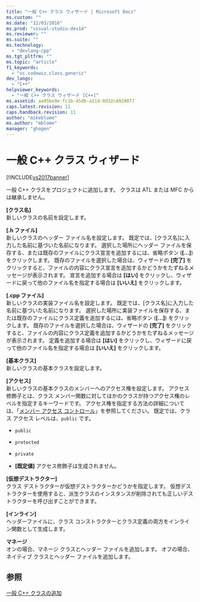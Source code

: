 ```yaml
---
title: "一般 C++ クラス ウィザード | Microsoft Docs"
ms.custom: ""
ms.date: "12/03/2016"
ms.prod: "visual-studio-dev14"
ms.reviewer: ""
ms.suite: ""
ms.technology: 
  - "devlang-cpp"
ms.tgt_pltfrm: ""
ms.topic: "article"
f1_keywords: 
  - "vc.codewiz.class.generic"
dev_langs: 
  - "C++"
helpviewer_keywords: 
  - "一般 C++ クラス ウィザード [C++]"
ms.assetid: aa95be9e-fc1b-45db-a11d-0d32c4929077
caps.latest.revision: 11
caps.handback.revision: 11
author: "mikeblome"
ms.author: "mblome"
manager: "ghogen"
---
```

# 一般 C++ クラス ウィザード
[!INCLUDE[vs2017banner](../assembler/inline/includes/vs2017banner.md)]

一般 C\+\+ クラスをプロジェクトに追加します。  クラスは ATL または MFC からは継承しません。  
  
 **\[クラス名\]**  
 新しいクラスの名前を設定します。  
  
 **\[.h ファイル\]**  
 新しいクラスのヘッダー ファイル名を設定します。  既定では、\[クラス名\]に入力した名前に基づいた名前になります。  選択した場所にヘッダー ファイルを保存する、または既存のファイルにクラス宣言を追加するには、省略ボタン \(**\[...\]**\) をクリックします。  既存のファイルを選択した場合は、ウィザードの **\[完了\]** をクリックすると、ファイルの内容にクラス宣言を追加するかどうかをたずねるメッセージが表示されます。  宣言を追加する場合は **\[はい\]** をクリックし、ウィザードに戻って他のファイル名を指定する場合は **\[いいえ\]** をクリックします。  
  
 **\[.cpp ファイル\]**  
 新しいクラスの実装ファイル名を設定します。  既定では、\[クラス名\]に入力した名前に基づいた名前になります。  選択した場所に実装ファイルを保存する、または既存のファイルにクラス定義を追加するには、省略ボタン \(**\[...\]**\) をクリックします。  既存のファイルを選択した場合は、ウィザードの **\[完了\]** をクリックすると、ファイルの内容にクラス定義を追加するかどうかをたずねるメッセージが表示されます。  定義を追加する場合は **\[はい\]** をクリックし、ウィザードに戻って他のファイル名を指定する場合は **\[いいえ\]** をクリックします。  
  
 **\[基本クラス\]**  
 新しいクラスの基本クラスを設定します。  
  
 **\[アクセス\]**  
 新しいクラスの基本クラスのメンバーへのアクセス権を設定します。  アクセス修飾子とは、クラス メンバー関数に対してほかのクラスが持つアクセス権のレベルを指定するキーワードです。  アクセス権を指定する方法の詳細については、「[メンバー アクセス コントロール](../cpp/member-access-control-cpp.md)」を参照してください。  既定では、クラス アクセス レベルは、`public` です。  
  
-   `public`  
  
-   `protected`  
  
-   `private`  
  
-   **\[既定値\]** アクセス修飾子は生成されません。  
  
 **\[仮想デストラクター\]**  
 クラス デストラクターが仮想デストラクターかどうかを指定します。  仮想デストラクターを使用すると、派生クラスのインスタンスが削除されても正しいデストラクターを呼び出すことができます。  
  
 **\[インライン\]**  
 ヘッダーファイルに、クラス コンストラクターとクラス定義の両方をインライン関数として生成します。  
  
 **マネージ**  
 オンの場合、マネージ クラスとヘッダー ファイルを追加します。  オフの場合、ネイティブ クラスとヘッダー ファイルを追加します。  
  
## 参照  
 [一般 C\+\+ クラスの追加](../ide/adding-a-generic-cpp-class.md)